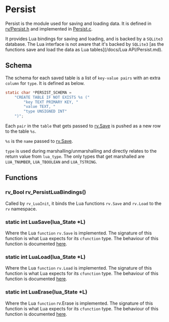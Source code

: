 # Persist

Persist is the module used for saving and loading data. It is defined in
[rv/Persist.h](/include/rv/Persist.h) and implemented in
[Persist.c](/src/Persist.c).

It provides Lua bindings for saving and loading, and is backed by a `SQLite3`
database. The Lua interface is not aware that it's backed by `SQLite3`
[as the functions save and load the data as Lua tables](/docs/Lua API/Persist.md).

## Schema

The schema for each saved table is a list of `key-value pairs` with an extra
`column` for `type`. It is defined as below.

```c
static char *PERSIST_SCHEMA =
	"CREATE TABLE IF NOT EXISTS %s ("
		"key TEXT PRIMARY KEY, "
		"value TEXT, "
		"type UNSIGNED INT"
	")";
```

Each `pair` in the `table` that gets passed to
[rv.Save](/docs/Lua%20API/Persist.md#rvsavename-table) is pushed as a new row to
 the table `%s`.

 `%s` is the `name` passed to [rv.Save](/docs/Lua%20API/Persist.md#rvsavename-table).

 `type` is used during marshalling/unmarshalling and directly relates to the
 return value from `lua_type`. The only types that get marshalled are
 `LUA_TNUMBER`, `LUA_TBOOLEAN` and `LUA_TSTRING`.

## Functions

### rv_Bool rv_PersistLuaBindings()

Called by `rv_LuaInit`, it binds the Lua functions `rv.Save` and `rv.Load` to
the `rv` namespace.

### static int LuaSave(lua_State \*L)

Where the Lua `function` `rv.Save` is implemented. The signature of this
function is what Lua expects for its `cfunction` type. The behaviour of this
function is documented [here](/docs/Lua%20API/Persist.md#rvsavename-table).

### static int LuaLoad(lua_State \*L)

Where the Lua `function` `rv.Load` is implemented. The signature of this
function is what Lua expects for its `cfunction` type. The behaviour of this
function is documented [here](/docs/Lua%20API/Persist.md#rvloadname).

### static int LuaErase(lua_State \*L)
Where the Lua `function` rv.Erase is implemented. The signature of this
function is what Lua expects for its `cfunction` type. The behaviour of this
function is documented [here](/docs/Lua%20API/Persist.md#rverasename).
